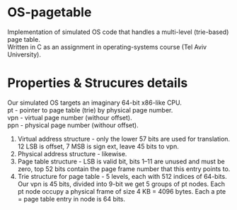 # OS-pagetable
Implementation of simulated OS code that handles a multi-level (trie-based) page table.  
Written in C as an assignment in operating-systems course (Tel Aviv University).

# Properties & Strucures details

Our simulated OS targets an imaginary 64-bit x86-like CPU.    
pt - pointer to page table (trie) by physical page number.  
vpn - virtual page number (withour offset).  
ppn - physical page number (withour offset).  

1. Virtual address structure - only the lower 57 bits are used for translation. 12 LSB is offset, 7 MSB is sign ext, leave 45 bits to vpn.
2. Physical address structure - likewise.
3. Page table structure - LSB is valid bit, bits 1–11 are unused and must be zero, top 52 bits contain the page frame number that this entry points to.
4. Trie structure for page table - 5 levels, each with 512 indices of 64-bits. Our vpn is 45 bits, divided into 9-bit we get 5 groups of pt nodes. Each pt node occupy a physical frame of size 4 KB = 4096 bytes. Each a pte = page table entry in node is 64 bits.
